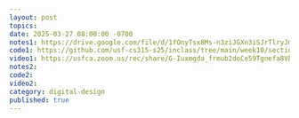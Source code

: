 ```yaml
---
layout: post
topics: 
date: 2025-03-27 08:00:00 -0700
notes1: https://drive.google.com/file/d/1fOnyTsx8Ms-n3ziJGXn3iSJrTlryJm8h/view?usp=sharing
code1: https://github.com/usf-cs315-s25/inclass/tree/main/week10/section01
video1: https://usfca.zoom.us/rec/share/G-Iuxmgda_frmub2doCe59Tgnefa8VE91E3aatjGPf9BOE4QfCj07szWnF90JcXQ.wfnwtlGpS4jNWL8z
notes2: 
code2: 
video2: 
category: digital-design
published: true
---
```

